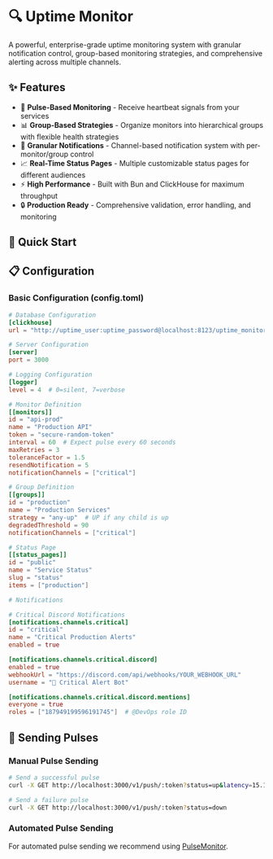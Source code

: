 # 🔍 Uptime Monitor

A powerful, enterprise-grade uptime monitoring system with granular notification control, group-based monitoring strategies, and comprehensive alerting across multiple channels.

## ✨ Features

- 🔄 **Pulse-Based Monitoring** - Receive heartbeat signals from your services
- 📊 **Group-Based Strategies** - Organize monitors into hierarchical groups with flexible health strategies
- 🔔 **Granular Notifications** - Channel-based notification system with per-monitor/group control
- 📈 **Real-Time Status Pages** - Multiple customizable status pages for different audiences
- ⚡ **High Performance** - Built with Bun and ClickHouse for maximum throughput
- 🔒 **Production Ready** - Comprehensive validation, error handling, and monitoring

## 🚀 Quick Start

## 📋 Configuration

### Basic Configuration (config.toml)

```toml
# Database Configuration
[clickhouse]
url = "http://uptime_user:uptime_password@localhost:8123/uptime_monitor"

# Server Configuration
[server]
port = 3000

# Logging Configuration
[logger]
level = 4  # 0=silent, 7=verbose

# Monitor Definition
[[monitors]]
id = "api-prod"
name = "Production API"
token = "secure-random-token"
interval = 60  # Expect pulse every 60 seconds
maxRetries = 3
toleranceFactor = 1.5
resendNotification = 5
notificationChannels = ["critical"]

# Group Definition
[[groups]]
id = "production"
name = "Production Services"
strategy = "any-up"  # UP if any child is up
degradedThreshold = 90
notificationChannels = ["critical"]

# Status Page
[[status_pages]]
id = "public"
name = "Service Status"
slug = "status"
items = ["production"]

# Notifications

# Critical Discord Notifications
[notifications.channels.critical]
id = "critical"
name = "Critical Production Alerts"
enabled = true

[notifications.channels.critical.discord]
enabled = true
webhookUrl = "https://discord.com/api/webhooks/YOUR_WEBHOOK_URL"
username = "🚨 Critical Alert Bot"

[notifications.channels.critical.discord.mentions]
everyone = true
roles = ["187949199596191745"]  # @DevOps role ID
```

## 📡 Sending Pulses

### Manual Pulse Sending

```bash
# Send a successful pulse
curl -X GET http://localhost:3000/v1/push/:token?status=up&latency=15.10

# Send a failure pulse
curl -X GET http://localhost:3000/v1/push/:token?status=down
```

### Automated Pulse Sending

For automated pulse sending we recommend using [PulseMonitor](https://github.com/Rabbit-Company/PulseMonitor).

